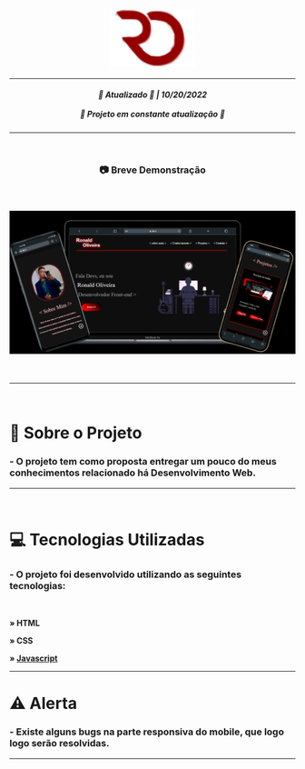<h3 align="center">
<img src="assets/GitHub imagem/Favicon.png" width="150px"></img>
</h3>

---

<h5 align="center"> 
  <b>🔄 Atualizado 🔄 | 10/20/2022</b>
<br> <br>
  	🚧 Projeto em constante atualização	🚧
</h5> 

---
<br>
<h3 align="center"> 
  <b>	📷 Breve Demonstração
</h3> 
<br>
<h3 align="center">
<img src="assets/GitHub imagem/Template_Portifolio.png" margin-top="20px">
</h3>
<br>

----
<br>

# 📖 Sobre o Projeto

<h3>
 - O projeto tem como proposta entregar um pouco do meus conhecimentos relacionado há Desenvolvimento Web.
</h3>

---
<br>

# 💻 Tecnologias Utilizadas

  
<h3>
- O projeto foi desenvolvido utilizando as seguintes tecnologias:
</h3>
<br>
  
  
<p> 
» HTML 
</p>
<p> 
» CSS 
</p>
<p> 

» [Javascript](https://javascript.com) 

</p>

---

# ⚠️ Alerta

<h3> 
- Existe alguns bugs na parte responsiva do mobile, que logo logo serão resolvidas. 

---

